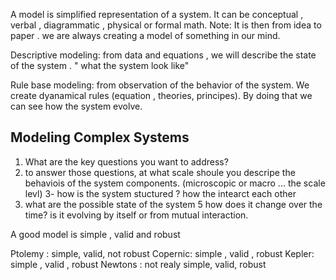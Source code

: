 A model is simplified representation of a system. It can be conceptual , verbal , diagrammatic , physical or formal math.
Note: It is then from idea to paper . we are always creating a model of something in our mind.

Descriptive modeling: from data and equations , we will describe the state of the system . " what the system look like" 

Rule base modeling: from observation of the behavior of the system. We create dyanamical rules (equation , theories, principes). By doing that we can see how the system evolve.

## Modeling Complex Systems
1. What are the key questions you want to address?
2. to answer those questions, at what scale shoule you descripe  the behaviois of the system components. (microscopic or macro ... the scale levl)
3- how is the system stuctured ? how the intearct each other
4. what are the possible state of the system
5 how does it change over the time?  is it evolving by itself or from mutual interaction. 

A good model is simple , valid and robust

Ptolemy : simple, valid, not robust
Copernic: simple , valid , robust
Kepler: simple , valid , robust
Newtons : not realy simple, valid, robust